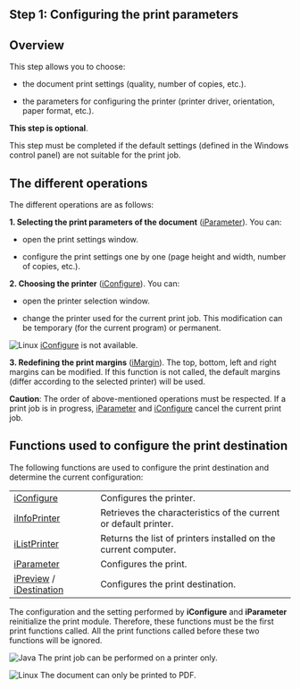


## Step 1: Configuring the print parameters
			



<a name="NOTE1"></a>
<a name="NOTE1_1"></a>


## Overview
<a name="overview_ELTTEXTE000174"></a>
This step allows you to choose:

- the document print settings (quality, number of copies, etc.).

- the parameters for configuring the printer (printer driver, orientation, paper format, etc.).




**This step is optional**.

This step must be completed if the default settings (defined in the Windows control panel) are not suitable for the print job.



<a name="NOTE2"></a>
<a name="NOTE2_1"></a>


## The different operations
<a name="the_different_operations_ELTTEXTE000198"></a>
The different operations are as follows:

**1. Selecting the print parameters of the document** ([iParameter](../WDLang5/3046008.md)). You can:

- open the print settings window.

- configure the print settings one by one (page height and width, number of copies, etc.).






**2. Choosing the printer** ([iConfigure](../WDLang5/3046072.md)). You can:

- open the printer selection window.

- change the printer used for the current print job. This modification can be temporary (for the current program) or permanent.




![Linux](https://doc.pcsoft.fr/ext/images/us/LX.png) [iConfigure](../WDLang5/3046072.md) is not available.

**3. Redefining the print margins** ([iMargin](../WDLang5/3046011.md)). The top, bottom, left and right margins can be modified. If this function is not called, the default margins (differ according to the selected printer) will be used.

**Caution**: The order of above-mentioned operations must be respected. If a print job is in progress, [iParameter](../WDLang5/3046008.md) and [iConfigure](../WDLang5/3046072.md) cancel the current print job.



<a name="NOTE3"></a>
<a name="NOTE3_1"></a>


## Functions used to configure the print destination
<a name="functions_used_configure_the_print_destination_ELTTEXTE000222"></a>
The following functions are used to configure the print destination and determine the current configuration:


|   |   |
| --- | --- |
| [iConfigure](../WDLang5/3046072.md) | Configures the printer. |
| [iInfoPrinter](../WDLang5/3046022.md) | Retrieves the characteristics of the current or default printer. |
| [iListPrinter](../WDLang5/3046063.md) | Returns the list of printers installed on the current computer. |
| [iParameter](../WDLang5/3046008.md) | Configures the print. |
| [iPreview](../WDLang5/3046069.md) / [iDestination](../WDLang5/3046074.md) | Configures the print destination. |

The configuration and the setting performed by **iConfigure** and **iParameter** reinitialize the print module. Therefore, these functions must be the first print functions called. All the print functions called before these two functions will be ignored.

![Java](https://doc.pcsoft.fr/ext/images/us/JAVA.png) The print job can be performed on a printer only.

![Linux](https://doc.pcsoft.fr/ext/images/us/LX.png) The document can only be printed to PDF.


